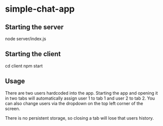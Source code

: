 # simple-chat-app

## Starting the server
node server/index.js

## Starting the client
cd client
npm start

## Usage
There are two users hardcoded into the app. Starting the app and opening it in two tabs will automatically assign user 1 to tab 1 and user 2 to tab 2. You can also change users via the dropdown on the top left corner of the screen. 

There is no persistent storage, so closing a tab will lose that users history. 


